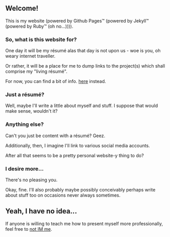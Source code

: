 ## Welcome!

This is my website (powered by Github Pages™ (powered by Jekyll™ (powered by Ruby™ (oh no...)))).

### So, what is this website for?

One day it will be my résumé alas that day is not upon us - woe is you, oh weary internet traveller.

Or rather, it will be a place for me to dump links to the project(s) which shall comprise my "living résumé".

For now, you can find a bit of info. [here](https://thepond.xyz) instead.

### Just a résumé?

Well, maybe I'll write a little about myself and stuff. I suppose that would make sense, wouldn't it?

### Anything else?

Can't you just be content with a résumé? Geez.

Additionally, then, I imagine I'll link to various social media accounts.

After all that seems to be a pretty personal website-y thing to do?

### I desire more...

There's no pleasing you.

Okay, fine. I'll also probably maybe possibly conceivably perhaps write about stuff too on occasions never always sometimes.

## Yeah, I have no idea...

If anyone is willing to teach me how to present myself more professionally, feel free to [not IM me](mailto:sustained@thepond.xyz).
